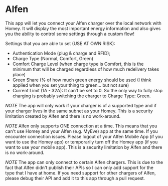 # Alfen
This app will let you connect your Alfen charger over the local network with Homey. It will display the most important energy information and also gives you the ability to control some settings through a custom flow!

Settings that you are able to set (USE AT OWN RISK):
- Authentication Mode (plug & charge and RFID);
- Charge Type (Normal, Comfort, Green)
- Comfort Charge Level (when charge type is Comfort, this is the minimum that will be charged regardless of how much redelivery takes place)
- Green Share (% of how much green energy should be used (I think applied when you set your thing to green… but not sure)
- Current Limit (1A - 32A): It can’t be set to 0. So the only way to fully stop charging is probably switching the charger to Charge Type: Green.

*NOTE* The app will only work if your charger is of a supported type and if your charger lives in the same subnet as your Homey. This is a security limitation created by Alfen and there is no work-around.

*NOTE* Alfen only supports ONE connection at a time. This means that you can't use Homey and your Alfen (e.g. MyEve) app at the same time. If you encounter connection issues. Please logout of your Alfen Mobile App (if you want to use the Homey app) or temporarily turn off the Homey app (if you want to use your mobile app). This is a security limitation by Alfen and there is no work-around.

*NOTE* The app can only connect to certain Alfen chargers. This is due to the fact that Alfen didn't publish their APIs so I can only add support for the type that I have at home. If you need support for other chargers of Alfen, please debug their API and add it to this app through a pull request.
